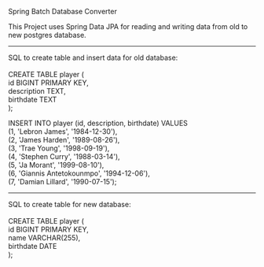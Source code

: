 Spring Batch Database Converter

This Project uses Spring Data JPA for reading and writing data from old to new postgres database.

----------------------------------------

SQL to create table and insert data for old database: <br/> <br/>
CREATE TABLE player (<br/>
	id BIGINT PRIMARY KEY,<br/>
	description TEXT,<br/>
	birthdate TEXT<br/>
);

INSERT INTO player (id, description, birthdate) VALUES <br/>
(1, 'Lebron James', '1984-12-30'),<br/>
(2, 'James Harden', '1989-08-26'),<br/>
(3, 'Trae Young', '1998-09-19'),<br/>
(4, 'Stephen Curry', '1988-03-14'),<br/>
(5, 'Ja Morant', '1999-08-10'),<br/>
(6, 'Giannis Antetokounmpo', '1994-12-06'),<br/>
(7, 'Damian Lillard', '1990-07-15');<br/>

----------------------------------------

SQL to create table for new database:<br/> <br/>
CREATE TABLE player (<br/>
	id BIGINT PRIMARY KEY,<br/>
	name VARCHAR(255),<br/>
	birthdate DATE<br/>
);
